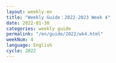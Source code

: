 ```yaml
---
layout: weekly-en
title: "Weekly Guide：2022-2023 Week 4"
date: 2022-01-30
categories: weekly guide
permalink: "/en/guide/2022/wk4.html"
weekNum: 4
language: English
cycle: 2022
---
```

